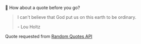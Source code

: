 📣 How about a quote before you go?

> I can't believe that God put us on this earth to be ordinary.
>
> <p>- Lou Holtz</p>

Quote requested from [Random Quotes API](https://github.com/lukePeavey/quotable)
